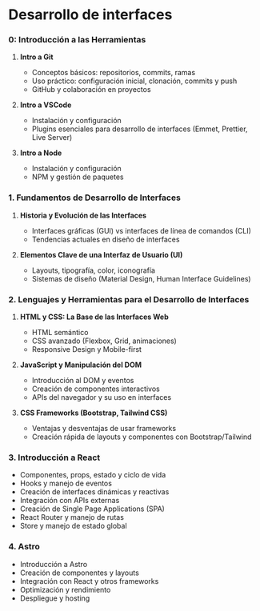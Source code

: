 # Desarrollo de interfaces

### 0: Introducción a las Herramientas
1. **Intro a Git**  
   - Conceptos básicos: repositorios, commits, ramas
   - Uso práctico: configuración inicial, clonación, commits y push
   - GitHub y colaboración en proyectos

2. **Intro a VSCode**  
   - Instalación y configuración
   - Plugins esenciales para desarrollo de interfaces (Emmet, Prettier, Live Server)
   
3. **Intro a Node**
   - Instalación y configuración
   - NPM y gestión de paquetes

### 1. Fundamentos de Desarrollo de Interfaces
1. **Historia y Evolución de las Interfaces**  
   - Interfaces gráficas (GUI) vs interfaces de línea de comandos (CLI)
   - Tendencias actuales en diseño de interfaces

2. **Elementos Clave de una Interfaz de Usuario (UI)**  
   - Layouts, tipografía, color, iconografía
   - Sistemas de diseño (Material Design, Human Interface Guidelines)

### 2. Lenguajes y Herramientas para el Desarrollo de Interfaces
1. **HTML y CSS: La Base de las Interfaces Web**  
   - HTML semántico
   - CSS avanzado (Flexbox, Grid, animaciones)
   - Responsive Design y Mobile-first

2. **JavaScript y Manipulación del DOM**  
   - Introducción al DOM y eventos
   - Creación de componentes interactivos
   - APIs del navegador y su uso en interfaces

3. **CSS Frameworks (Bootstrap, Tailwind CSS)**  
   - Ventajas y desventajas de usar frameworks
   - Creación rápida de layouts y componentes con Bootstrap/Tailwind

### 3. Introducción a React
   - Componentes, props, estado y ciclo de vida
   - Hooks y manejo de eventos
   - Creación de interfaces dinámicas y reactivas
   - Integración con APIs externas
   - Creación de Single Page Applications (SPA)
   - React Router y manejo de rutas
   - Store y manejo de estado global

### 4. Astro
   - Introducción a Astro
   - Creación de componentes y layouts
   - Integración con React y otros frameworks
   - Optimización y rendimiento
   - Despliegue y hosting
  

